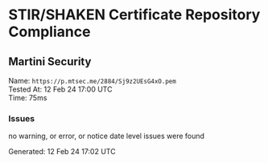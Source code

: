 # STIR/SHAKEN Certificate Repository Compliance

## Martini Security

Name: `https://p.mtsec.me/2884/Sj9z2UEsG4xO.pem`\
Tested At: 12 Feb 24 17:00 UTC\
Time: 75ms

### Issues

no warning, or error, or notice date level issues were found

Generated: 12 Feb 24 17:02 UTC